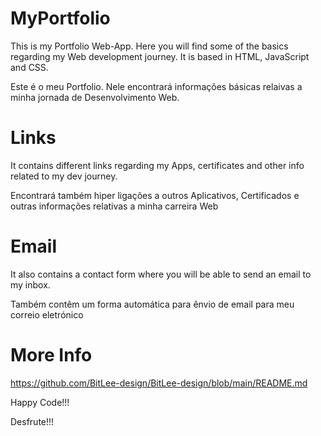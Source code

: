 

# MyPortfolio

This is my Portfolio Web-App. Here you will find some of the basics regarding my Web development journey. It is based in HTML, JavaScript and CSS. 

Este é o meu Portfolio. Nele encontrará informações básicas relaivas a minha jornada de Desenvolvimento Web.

# Links

It contains different links regarding my Apps, certificates and other info related to my dev journey. 

Encontrará também hiper ligações a outros Aplicativos, Certificados e outras informações relativas a minha carreira Web

# Email

It also contains a contact form where you will be able to send an email to my inbox.

Também contêm um forma automática para ênvio de email para meu correio eletrónico
# More Info

https://github.com/BitLee-design/BitLee-design/blob/main/README.md

Happy Code!!!

Desfrute!!!




